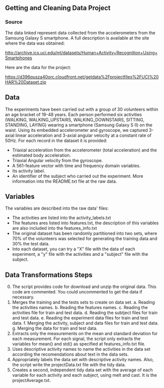## Getting and Cleaning Data Project

### Source

The data linked represent data collected from the accelerometers from the Samsung Galaxy S smartphone. A full description is available at the site where the data was obtained: 

http://archive.ics.uci.edu/ml/datasets/Human+Activity+Recognition+Using+Smartphones 

Here are the data for the project: 

https://d396qusza40orc.cloudfront.net/getdata%2Fprojectfiles%2FUCI%20HAR%20Dataset.zip

## Data
The experiments have been carried out with a group of 30 volunteers within an age bracket of 19-48 years. Each person performed six activities (WALKING, WALKING_UPSTAIRS, WALKING_DOWNSTAIRS, SITTING, STANDING, LAYING) wearing a smartphone (Samsung Galaxy S II) on the waist. Using its embedded accelerometer and gyroscope, we captured 3-axial linear acceleration and 3-axial angular velocity at a constant rate of 50Hz.
For each record in the dataset it is provided: 
* Triaxial acceleration from the accelerometer (total acceleration) and the estimated body acceleration. 
* Triaxial Angular velocity from the gyroscope. 
* A 561-feature vector with time and frequency domain variables. 
* Its activity label. 
* An identifier of the subject who carried out the experiment.
More information into the README.txt file at the raw data.

## Variables
The variables are described into the raw data' files:
* The activities are listed into the activity_labels.txt
* The features ares listed into features.txt, the description of this variables are also included into the features_info.txt
* The original dataset has been randomly partitioned into two sets, where 70% of the volunteers was selected for generating the training data and 30% the test data.
* Into each dataset, you can try a "X" file with the data of each experiment, a "y" file with the activities and a "subject" file with the subject.

## Data Transformations Steps
0. The script provides code for download and unzip the original data. This code are commented. You could uncommented to get the data if necessary.
1. Merges the training and the tests sets to create on data set.
    a. Reading the activities names.
    b. Reading the features names.
    c. Reading the activities file for train and test data.
    d. Reading the subtject files for train and test data.
    e. Reading the experiment data files for train and test data.
    f. Merging the activity, subject and data files for train and test data.
    g. Merging the data for train and test data.
2. Extracts only the measurements on the mean and standard deviation for each measurement. 
For each signal, the script only extracts the variables for mean() and std() as specified at features_info.txt file.
3. Uses descriptive activity names to name the activities in the data set according the recomendations about text in the data sets.
4. Appropriately labels the data set with descriptive activity names. Also, the script write the projectData.txt file with the tidy data.
5. Creates a second, independent tidy data set with the average of each variable for each activity and each subject, using melt and cast. It is the projectAverage.txt.
